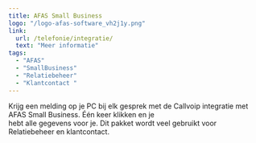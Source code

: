 ```yaml
---
title: AFAS Small Business
logo: "/logo-afas-software_vh2j1y.png"
link:
  url: /telefonie/integratie/
  text: "Meer informatie"
tags:
  - "AFAS"
  - "SmallBusiness"
  - "Relatiebeheer"
  - "Klantcontact "
---
```

Krijg een melding op je PC bij elk gesprek met de Callvoip integratie met AFAS Small Business. Één keer klikken en je<br>
hebt alle gegevens voor je. Dit pakket wordt veel gebruikt voor Relatiebeheer en klantcontact.
